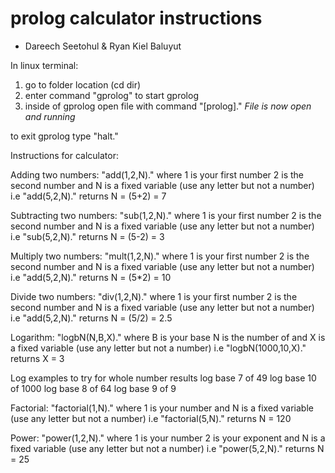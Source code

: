 # prolog calculator instructions
- Dareech Seetohul & Ryan Kiel Baluyut

In linux terminal: 
1. go to folder location (cd dir)
2. enter command "gprolog" to start gprolog
3. inside of gprolog open file with command "[prolog]."
*File is now open and running*

to exit gprolog type "halt."

Instructions for calculator: 

Adding two numbers:
"add(1,2,N)."
where 1 is your first number
      2 is the second number
      and N is a fixed variable (use any letter but not a number)
      i.e "add(5,2,N)." returns N = (5+2) = 7
      

Subtracting two numbers:
"sub(1,2,N)."
where 1 is your first number
      2 is the second number
      and N is a fixed variable (use any letter but not a number)
      i.e "sub(5,2,N)." returns N = (5-2) = 3      


Multiply two numbers:
"mult(1,2,N)."
where 1 is your first number
      2 is the second number
      and N is a fixed variable (use any letter but not a number)
      i.e "add(5,2,N)." returns N = (5*2) = 10


Divide two numbers:
"div(1,2,N)."
where 1 is your first number
      2 is the second number
      and N is a fixed variable (use any letter but not a number)
      i.e "add(5,2,N)." returns N = (5/2) = 2.5
      
Logarithm:
"logbN(N,B,X)."
where B is your base
      N is the number of
      and X is a fixed variable (use any letter but not a number)
      i.e "logbN(1000,10,X)." returns X = 3
      
Log examples to try for whole number results
log base 7 of 49 
log base 10 of 1000
log base 8 of 64 
log base 9 of 9 

Factorial:
"factorial(1,N)."
where 1 is your number
      and N is a fixed variable (use any letter but not a number)
      i.e "factorial(5,N)." returns N = 120
      
Power:
"power(1,2,N)."
where 1 is your number
      2 is your exponent
      and N is a fixed variable (use any letter but not a number)
      i.e "power(5,2,N)." returns N = 25
